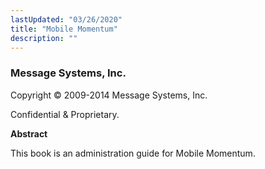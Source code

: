 ```yaml
---
lastUpdated: "03/26/2020"
title: "Mobile Momentum"
description: ""
---
```


### Message Systems, Inc.

Copyright © 2009-2014 Message Systems, Inc.

Confidential & Proprietary.

**Abstract**

This book is an administration guide for Mobile Momentum.